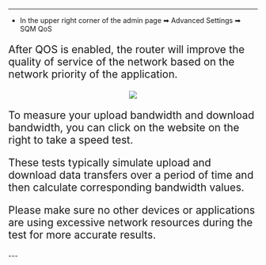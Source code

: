 <style>
    .text {
        font-size: 21px; 
    }
</style>
---
- In the upper right corner of the admin page ➡ Advanced Settings  ➡ SQM QoS
<p class="text">
After QOS is enabled, the router will improve the quality of service of the network based on the network priority of the application.
</p>
<div style="text-align: center;">
    <img class="boxshadow" src="/images/sqm01.png">
</div>
<p class="text">
To measure your upload bandwidth and download bandwidth, you can click on the website on the right to take a speed test.
</p>
<p class="text">
These tests typically simulate upload and download data transfers over a period of time and then calculate corresponding bandwidth values.
</p>
<p class="text">
Please make sure no other devices or applications are using excessive network resources during the test for more accurate results.
</p>
---